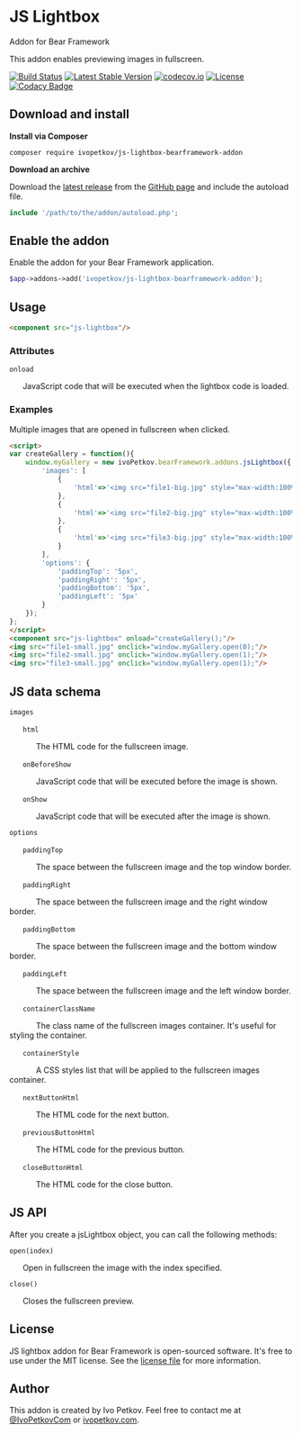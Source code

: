 # JS Lightbox
Addon for Bear Framework

This addon enables previewing images in fullscreen.

[![Build Status](https://travis-ci.org/ivopetkov/js-lightbox-bearframework-addon.svg)](https://travis-ci.org/ivopetkov/js-lightbox-bearframework-addon)
[![Latest Stable Version](https://poser.pugx.org/ivopetkov/js-lightbox-bearframework-addon/v/stable)](https://packagist.org/packages/ivopetkov/js-lightbox-bearframework-addon)
[![codecov.io](https://codecov.io/github/ivopetkov/js-lightbox-bearframework-addon/coverage.svg?branch=master)](https://codecov.io/github/ivopetkov/js-lightbox-bearframework-addon?branch=master)
[![License](https://poser.pugx.org/ivopetkov/js-lightbox-bearframework-addon/license)](https://packagist.org/packages/ivopetkov/js-lightbox-bearframework-addon)
[![Codacy Badge](https://api.codacy.com/project/badge/Grade/ae8dc850be464b8da84c0f3168b99ec1)](https://www.codacy.com/app/ivo_2/js-lightbox-bearframework-addon)

## Download and install

**Install via Composer**

```shell
composer require ivopetkov/js-lightbox-bearframework-addon
```

**Download an archive**

Download the [latest release](https://github.com/ivopetkov/js-lightbox-bearframework-addon/releases) from the [GitHub page](https://github.com/ivopetkov/js-lightbox-bearframework-addon) and include the autoload file.
```php
include '/path/to/the/addon/autoload.php';
```

## Enable the addon
Enable the addon for your Bear Framework application.

```php
$app->addons->add('ivopetkov/js-lightbox-bearframework-addon');
```


## Usage

```html
<component src="js-lightbox"/>
```

### Attributes

`onload`

&nbsp;&nbsp;&nbsp;&nbsp;&nbsp;&nbsp;JavaScript code that will be executed when the lightbox code is loaded.

### Examples

Multiple images that are opened in fullscreen when clicked.
```html
<script>
var createGallery = function(){
    window.myGallery = new ivoPetkov.bearFramework.addons.jsLightbox({
        'images': [
            {
                'html'=>'<img src="file1-big.jpg" style="max-width:100%;max-height:100%;"/>',
            },
            {
                'html'=>'<img src="file2-big.jpg" style="max-width:100%;max-height:100%;"/>',
            },
            {
                'html'=>'<img src="file3-big.jpg" style="max-width:100%;max-height:100%;"/>',
            }
        ],
        'options': {
            'paddingTop': '5px',
            'paddingRight': '5px',
            'paddingBottom': '5px',
            'paddingLeft': '5px'
        }
    });
};
</script>
<component src="js-lightbox" onload="createGallery();"/>
<img src="file1-small.jpg" onclick="window.myGallery.open(0);"/>
<img src="file2-small.jpg" onclick="window.myGallery.open(1);"/>
<img src="file3-small.jpg" onclick="window.myGallery.open(1);"/>
```

## JS data schema

`images`

&nbsp;&nbsp;&nbsp;&nbsp;&nbsp;&nbsp;`html`

&nbsp;&nbsp;&nbsp;&nbsp;&nbsp;&nbsp;&nbsp;&nbsp;&nbsp;&nbsp;&nbsp;&nbsp;The HTML code for the fullscreen image.

&nbsp;&nbsp;&nbsp;&nbsp;&nbsp;&nbsp;`onBeforeShow`

&nbsp;&nbsp;&nbsp;&nbsp;&nbsp;&nbsp;&nbsp;&nbsp;&nbsp;&nbsp;&nbsp;&nbsp;JavaScript code that will be executed before the image is shown.

&nbsp;&nbsp;&nbsp;&nbsp;&nbsp;&nbsp;`onShow`

&nbsp;&nbsp;&nbsp;&nbsp;&nbsp;&nbsp;&nbsp;&nbsp;&nbsp;&nbsp;&nbsp;&nbsp;JavaScript code that will be executed after the image is shown.

`options`

&nbsp;&nbsp;&nbsp;&nbsp;&nbsp;&nbsp;`paddingTop`

&nbsp;&nbsp;&nbsp;&nbsp;&nbsp;&nbsp;&nbsp;&nbsp;&nbsp;&nbsp;&nbsp;&nbsp;The space between the fullscreen image and the top window border. 

&nbsp;&nbsp;&nbsp;&nbsp;&nbsp;&nbsp;`paddingRight`

&nbsp;&nbsp;&nbsp;&nbsp;&nbsp;&nbsp;&nbsp;&nbsp;&nbsp;&nbsp;&nbsp;&nbsp;The space between the fullscreen image and the right window border. 

&nbsp;&nbsp;&nbsp;&nbsp;&nbsp;&nbsp;`paddingBottom`

&nbsp;&nbsp;&nbsp;&nbsp;&nbsp;&nbsp;&nbsp;&nbsp;&nbsp;&nbsp;&nbsp;&nbsp;The space between the fullscreen image and the bottom window border. 

&nbsp;&nbsp;&nbsp;&nbsp;&nbsp;&nbsp;`paddingLeft`

&nbsp;&nbsp;&nbsp;&nbsp;&nbsp;&nbsp;&nbsp;&nbsp;&nbsp;&nbsp;&nbsp;&nbsp;The space between the fullscreen image and the left window border. 

&nbsp;&nbsp;&nbsp;&nbsp;&nbsp;&nbsp;`containerClassName`

&nbsp;&nbsp;&nbsp;&nbsp;&nbsp;&nbsp;&nbsp;&nbsp;&nbsp;&nbsp;&nbsp;&nbsp;The class name of the fullscreen images container. It's useful for styling the container.

&nbsp;&nbsp;&nbsp;&nbsp;&nbsp;&nbsp;`containerStyle`

&nbsp;&nbsp;&nbsp;&nbsp;&nbsp;&nbsp;&nbsp;&nbsp;&nbsp;&nbsp;&nbsp;&nbsp;A CSS styles list that will be applied to the fullscreen images container.

&nbsp;&nbsp;&nbsp;&nbsp;&nbsp;&nbsp;`nextButtonHtml`

&nbsp;&nbsp;&nbsp;&nbsp;&nbsp;&nbsp;&nbsp;&nbsp;&nbsp;&nbsp;&nbsp;&nbsp;The HTML code for the next button.

&nbsp;&nbsp;&nbsp;&nbsp;&nbsp;&nbsp;`previousButtonHtml`

&nbsp;&nbsp;&nbsp;&nbsp;&nbsp;&nbsp;&nbsp;&nbsp;&nbsp;&nbsp;&nbsp;&nbsp;The HTML code for the previous button.

&nbsp;&nbsp;&nbsp;&nbsp;&nbsp;&nbsp;`closeButtonHtml`

&nbsp;&nbsp;&nbsp;&nbsp;&nbsp;&nbsp;&nbsp;&nbsp;&nbsp;&nbsp;&nbsp;&nbsp;The HTML code for the close button.

## JS API

After you create a jsLightbox object, you can call the following methods:

`open(index)`

&nbsp;&nbsp;&nbsp;&nbsp;&nbsp;&nbsp;Open in fullscreen the image with the index specified.

`close()`

&nbsp;&nbsp;&nbsp;&nbsp;&nbsp;&nbsp;Closes the fullscreen preview.

## License
JS lightbox addon for Bear Framework is open-sourced software. It's free to use under the MIT license. See the [license file](https://github.com/ivopetkov/js-lightbox-bearframework-addon/blob/master/LICENSE) for more information.

## Author
This addon is created by Ivo Petkov. Feel free to contact me at [@IvoPetkovCom](https://twitter.com/IvoPetkovCom) or [ivopetkov.com](https://ivopetkov.com).
